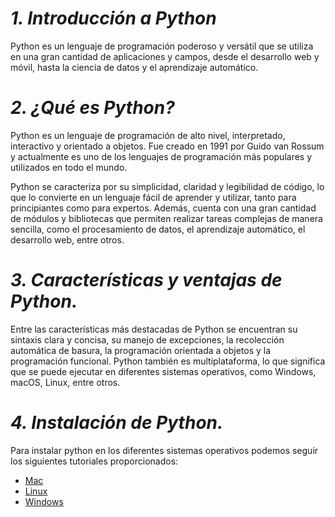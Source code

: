 # ***1. Introducción a Python***

Python es un lenguaje de programación poderoso y versátil que se utiliza en una gran cantidad de aplicaciones y campos, desde el desarrollo web y móvil, hasta la ciencia de datos y el aprendizaje automático.


# ***2. ¿Qué es Python?***

Python es un lenguaje de programación de alto nivel, interpretado, interactivo y orientado a objetos. Fue creado en 1991 por Guido van Rossum y actualmente es uno de los lenguajes de programación más populares y utilizados en todo el mundo.

Python se caracteriza por su simplicidad, claridad y legibilidad de código, lo que lo convierte en un lenguaje fácil de aprender y utilizar, tanto para principiantes como para expertos. Además, cuenta con una gran cantidad de módulos y bibliotecas que permiten realizar tareas complejas de manera sencilla, como el procesamiento de datos, el aprendizaje automático, el desarrollo web, entre otros.


# ***3. Características y ventajas de Python.***

Entre las características más destacadas de Python se encuentran su sintaxis clara y concisa, su manejo de excepciones, la recolección automática de basura, la programación orientada a objetos y la programación funcional. Python también es multiplataforma, lo que significa que se puede ejecutar en diferentes sistemas operativos, como Windows, macOS, Linux, entre otros.


# ***4. Instalación de Python.***

Para instalar python en los diferentes sistemas operativos podemos seguir los siguientes tutoriales proporcionados:

- [Mac](https://docs.python.org/es/3/using/mac.html)
- [Linux](https://docs.python.org/es/3/using/unix.html)
- [Windows](https://docs.python.org/es/3/using/windows.html)
